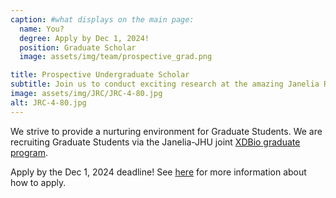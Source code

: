 ```yaml
---
caption: #what displays on the main page:
  name: You?
  degree: Apply by Dec 1, 2024!
  position: Graduate Scholar
  image: assets/img/team/prospective_grad.png

title: Prospective Undergraduate Scholar
subtitle: Join us to conduct exciting research at the amazing Janelia Research Campus!
image: assets/img/JRC/JRC-4-80.jpg
alt: JRC-4-80.jpg
---
```


We strive to provide a nurturing environment for Graduate Students. We are recruiting Graduate Students via the Janelia-JHU joint <a href="https://www.janelia.org/cross-disciplinary-graduate-program-in-biomedical-sciences-xdbio" target="_blank">XDBio graduate program</a>.

Apply by the Dec 1, 2024 deadline! See <a href="https://xdbio.jhmi.edu/admissions/" target="_blank">here</a> for more information about how to apply.
